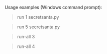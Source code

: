 Usage examples (Windows command prompt):

> run 1 secretsanta.py

> run 5 secretsanta.py

> run-all 3

> run-all 4
